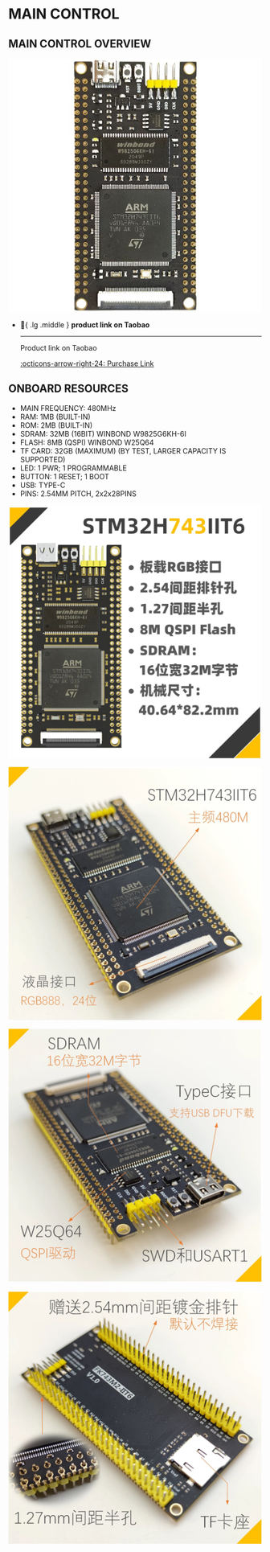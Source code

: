 # MAIN CONTROL

## MAIN CONTROL OVERVIEW
![OVERVIEW](main_control.jpg)

<div class="grid cards" markdown>

-   :shopping_cart:{ .lg .middle } __product link on Taobao__

    ---

    Product link on Taobao


    [:octicons-arrow-right-24: <a href="https://m.tb.cn/h.glFZRKv3mP2cLID?tk=G3YX3VNEVf9 " target="_blank"> Purchase Link </a>](#)

</div>

## ONBOARD RESOURCES
- MAIN FREQUENCY: 480MHz
- RAM: 1MB (BUILT-IN)
- ROM: 2MB (BUILT-IN)
- SDRAM: 32MB (16BIT) WINBOND W9825G6KH-6I
- FLASH: 8MB (QSPI) WINBOND W25Q64
- TF CARD: 32GB (MAXIMUM) (BY TEST, LARGER CAPACITY IS SUPPORTED)
- LED: 1 PWR; 1 PROGRAMMABLE
- BUTTON: 1 RESET; 1 BOOT
- USB: TYPE-C
- PINS: 2.54MM PITCH, 2x2x28PINS

![RESOURCE](resource1.jpg)

![RESOURCE](resource2.jpg)

![RESOURCE](resource3.jpg)

![RESOURCE](resource4.jpg)